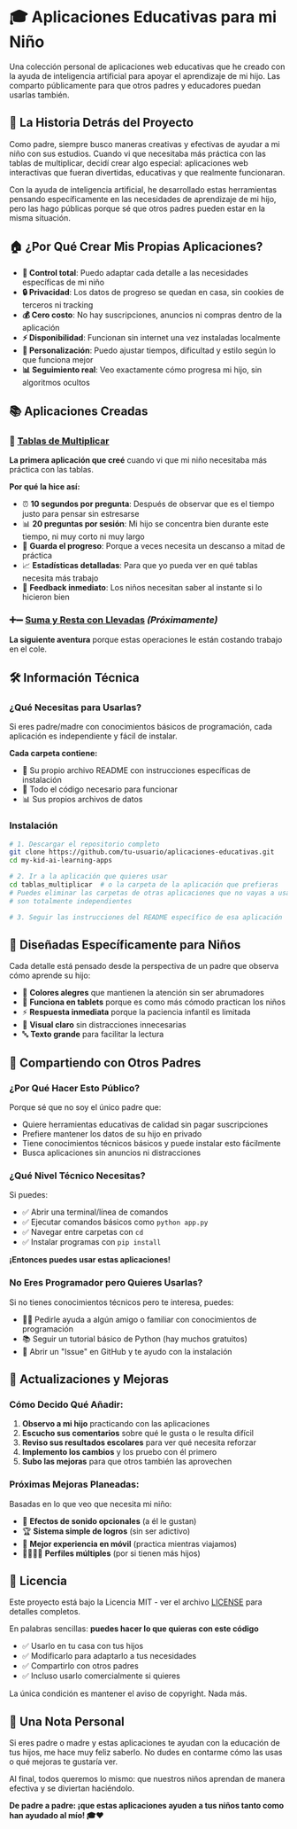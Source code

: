 # 🎓 Aplicaciones Educativas para mi Niño

Una colección personal de aplicaciones web educativas que he creado con la ayuda de inteligencia artificial para apoyar el aprendizaje de mi hijo. Las comparto públicamente para que otros padres y educadores puedan usarlas también.

## 💝 La Historia Detrás del Proyecto

Como padre, siempre busco maneras creativas y efectivas de ayudar a mi niño con sus estudios. Cuando vi que necesitaba más práctica con las tablas de multiplicar, decidí crear algo especial: aplicaciones web interactivas que fueran divertidas, educativas y que realmente funcionaran.

Con la ayuda de inteligencia artificial, he desarrollado estas herramientas pensando específicamente en las necesidades de aprendizaje de mi hijo, pero las hago públicas porque sé que otros padres pueden estar en la misma situación.

## 🏠 ¿Por Qué Crear Mis Propias Aplicaciones?

- **📱 Control total**: Puedo adaptar cada detalle a las necesidades específicas de mi niño
- **🔒 Privacidad**: Los datos de progreso se quedan en casa, sin cookies de terceros ni tracking
- **💰 Cero costo**: No hay suscripciones, anuncios ni compras dentro de la aplicación
- **⚡ Disponibilidad**: Funcionan sin internet una vez instaladas localmente
- **🎨 Personalización**: Puedo ajustar tiempos, dificultad y estilo según lo que funciona mejor
- **📊 Seguimiento real**: Veo exactamente cómo progresa mi hijo, sin algoritmos ocultos

## 📚 Aplicaciones Creadas

### 🧮 [Tablas de Multiplicar](./tablas_multiplicar)
**La primera aplicación que creé** cuando vi que mi niño necesitaba más práctica con las tablas.

**Por qué la hice así:**
- ⏰ **10 segundos por pregunta**: Después de observar que es el tiempo justo para pensar sin estresarse
- 📊 **20 preguntas por sesión**: Mi hijo se concentra bien durante este tiempo, ni muy corto ni muy largo
- 💾 **Guarda el progreso**: Porque a veces necesita un descanso a mitad de práctica
- 📈 **Estadísticas detalladas**: Para que yo pueda ver en qué tablas necesita más trabajo
- 🎯 **Feedback inmediato**: Los niños necesitan saber al instante si lo hicieron bien

### ➕➖ [Suma y Resta con Llevadas](./suma-resta/) *(Próximamente)*
**La siguiente aventura** porque estas operaciones le están costando trabajo en el cole.

## 🛠️ Información Técnica

### ¿Qué Necesitas para Usarlas?
Si eres padre/madre con conocimientos básicos de programación, cada aplicación es independiente y fácil de instalar.

**Cada carpeta contiene:**
- 📝 Su propio archivo README con instrucciones específicas de instalación
- 🔧 Todo el código necesario para funcionar
- 📊 Sus propios archivos de datos

### Instalación
```bash
# 1. Descargar el repositorio completo
git clone https://github.com/tu-usuario/aplicaciones-educativas.git
cd my-kid-ai-learning-apps

# 2. Ir a la aplicación que quieres usar
cd tablas_multiplicar  # o la carpeta de la aplicación que prefieras
# Puedes eliminar las carpetas de otras aplicaciones que no vayas a usar
# son totalmente independientes

# 3. Seguir las instrucciones del README específico de esa aplicación
```


## 🎯 Diseñadas Específicamente para Niños

Cada detalle está pensado desde la perspectiva de un padre que observa cómo aprende su hijo:

- 🌈 **Colores alegres** que mantienen la atención sin ser abrumadores
- 📱 **Funciona en tablets** porque es como más cómodo practican los niños
- ⚡ **Respuesta inmediata** porque la paciencia infantil es limitada
- 🎨 **Visual claro** sin distracciones innecesarias
- 🔤 **Texto grande** para facilitar la lectura


## 🤝 Compartiendo con Otros Padres

### ¿Por Qué Hacer Esto Público?

Porque sé que no soy el único padre que:
- Quiere herramientas educativas de calidad sin pagar suscripciones
- Prefiere mantener los datos de su hijo en privado
- Tiene conocimientos técnicos básicos y puede instalar esto fácilmente
- Busca aplicaciones sin anuncios ni distracciones

### ¿Qué Nivel Técnico Necesitas?

Si puedes:
- ✅ Abrir una terminal/línea de comandos
- ✅ Ejecutar comandos básicos como `python app.py`
- ✅ Navegar entre carpetas con `cd`
- ✅ Instalar programas con `pip install`

**¡Entonces puedes usar estas aplicaciones!**

### No Eres Programador pero Quieres Usarlas?

Si no tienes conocimientos técnicos pero te interesa, puedes:
- 👨‍💻 Pedirle ayuda a algún amigo o familiar con conocimientos de programación
- 📚 Seguir un tutorial básico de Python (hay muchos gratuitos)
- 💬 Abrir un "Issue" en GitHub y te ayudo con la instalación

## 🔄 Actualizaciones y Mejoras

### Cómo Decido Qué Añadir:

1. **Observo a mi hijo** practicando con las aplicaciones
2. **Escucho sus comentarios** sobre qué le gusta o le resulta difícil
3. **Reviso sus resultados escolares** para ver qué necesita reforzar
4. **Implemento los cambios** y los pruebo con él primero
5. **Subo las mejoras** para que otros también las aprovechen

### Próximas Mejoras Planeadas:

Basadas en lo que veo que necesita mi niño:
- 🎵 **Efectos de sonido opcionales** (a él le gustan)
- 🏆 **Sistema simple de logros** (sin ser adictivo)
- 📱 **Mejor experiencia en móvil** (practica mientras viajamos)
- 👨‍👩‍👧‍👦 **Perfiles múltiples** (por si tienen más hijos)

## 📜 Licencia

Este proyecto está bajo la Licencia MIT - ver el archivo [LICENSE](LICENSE) para detalles completos.

En palabras sencillas: **puedes hacer lo que quieras con este código**
- ✅ Usarlo en tu casa con tus hijos
- ✅ Modificarlo para adaptarlo a tus necesidades
- ✅ Compartirlo con otros padres
- ✅ Incluso usarlo comercialmente si quieres

La única condición es mantener el aviso de copyright. Nada más.

## 💌 Una Nota Personal

Si eres padre o madre y estas aplicaciones te ayudan con la educación de tus hijos, me hace muy feliz saberlo. No dudes en contarme cómo las usas o qué mejoras te gustaría ver.

Al final, todos queremos lo mismo: que nuestros niños aprendan de manera efectiva y se diviertan haciéndolo.

**De padre a padre: ¡que estas aplicaciones ayuden a tus niños tanto como han ayudado al mío! 🎓❤️**